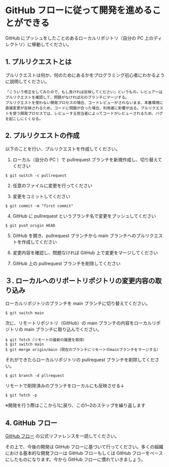 # GitHub フローに従って開発を進めることができる

GitHub にプッシュをしたことのあるローカルリポジトリ（自分の PC 上のディレクトリ）に移動してください。

## 1. プルリクエストとは

プルリクエストは何か、何のためにあるかをプログラミング初心者にわかるように説明してください。

```
「こういう修正をしてみたので、もし良ければ反映してください」というもの。レビュアーはプルリクエストを確認して、問題がなければ元のブランチにマージする。
プルリクエストを使わない開発プロセスの場合、コードレビューがされないまま、本番環境に直接変更が反映されるため、コードに問題が合った場合、利用者に影響が出る。プルリクエストを使う開発プロセスでは、レビューする担当者によってコードがレビューされるため、バグを起こしにくくなる。
```

## 2. プルリクエストの作成

以下のことを行い、プルリクエストを作成してください。

1. ローカル（自分の PC ）で pullrequest ブランチを新規作成し、切り替えてください
```shell
$ git switch -c pullrequest
```
2. 任意のファイルに変更を行ってください

3. 変更をコミットしてください
```shell
$ git commit -m "first commit"
```
4. GitHub に pullrequest というブランチ名で変更をプッシュしてください
```shell
$ git push origin HEAD
```
5. GitHub を開き、pullrequest ブランチから main ブランチへのプルリクエストを作成してください

6. 変更内容を確認し、問題なければ GitHub 上で変更をマージしてください
7. GitHub 上の pullrequest ブランチを削除してください

## ３. ローカルへのリポートリポジトリの変更内容の取り込み

ローカルリポジトリのブランチを main ブランチに切り替えてください。
```shell
$ git switch main
```
次に、リモートリポジトリ（GitHub）の main ブランチの内容をローカルリポジトリの main ブランチに取り込んでください。
```shell
$ git fetch（リモートの最新の履歴を取得）
$ git switch main
$ git merge origin/main（現在のブランチにリモートのmainブランチをマージする）
```

それができたらローカルリポジトリの pullrequest ブランチを削除してください。
```shell
$ git branch -d pllrequest
```
リモートで削除済みのブランチをローカルにも反映させる↓
```shell
$ git fetch -p
```

※開発を行う際はここから1に戻り、この1~2のステップを繰り返します

## 4. GitHub フロー

[GitHub フロー](https://docs.github.com/ja/get-started/quickstart/github-flow) の公式リファレンスを一読してください。

その上で、今後の開発は GitHub フローに基づいて行ってください。多くの組織における基本的な開発フローは GitHub フローもしくは GitHub フローをベースにしたものになります。今から GitHub フローに慣れていきましょう。
